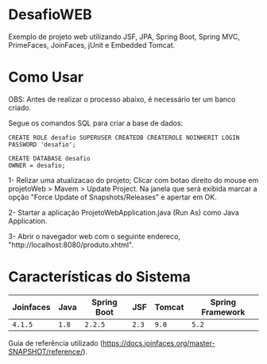 # DesafioWEB

Exemplo de projeto web utilizando JSF, JPA, Spring Boot, Spring MVC, PrimeFaces, JoinFaces, jUnit e Embedded Tomcat.

# Como Usar

OBS: Antes de realizar o processo abaixo, é necessário ter um banco criado.

Segue os comandos SQL para criar a base de dados:
```
CREATE ROLE desafio SUPERUSER CREATEDB CREATEROLE NOINHERIT LOGIN PASSWORD 'desafio';

CREATE DATABASE desafio
OWNER = desafio;
```

1- Relizar uma atualizacao do projeto; Clicar com botao direito do mouse em projetoWeb > Mavem > Update Project. Na janela que será exibida  marcar a opção "Force Update of Snapshots/Releases" e apertar em OK.

2- Startar a aplicação ProjetoWebApplication.java (Run As) como Java Application.

3- Abrir o navegador web com o seguinte endereco, "http://localhost:8080/produto.xhtml".

# Características do Sistema

Joinfaces | Java | Spring Boot | JSF | Tomcat | Spring Framework |
----------|------|-------------|-----|--------|------------------|
`4.1.5`   |`1.8` |`2.2.5`      |`2.3`|`9.0`   |`5.2`             |

Guia de referência utilizado (https://docs.joinfaces.org/master-SNAPSHOT/reference/).
